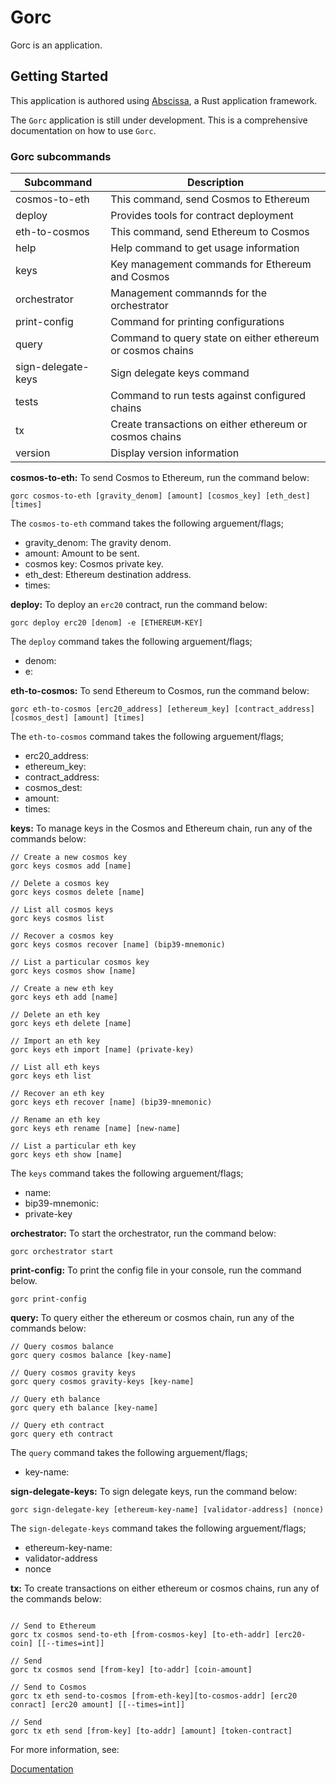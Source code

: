 # Gorc

Gorc is an application.

## Getting Started

This application is authored using [Abscissa], a Rust application framework.

The `Gorc` application is still under development. This is a comprehensive documentation on how to use `Gorc`.

### Gorc subcommands

| Subcommand        | Description                                                 |
| ----------------- | ----------------------------------------------------------- |
| cosmos-to-eth     | This command, send Cosmos to Ethereum                       |
| deploy            | Provides tools for contract deployment                      |
| eth-to-cosmos     | This command, send Ethereum to Cosmos                       |
| help              | Help command to get usage information                       |
| keys              | Key management commands for Ethereum and Cosmos             |
| orchestrator      | Management commannds for the orchestrator                   |
| print-config      | Command for printing configurations                         |
| query             | Command to query state on either ethereum or cosmos chains  |
| sign-delegate-keys| Sign delegate keys command                                  |
| tests             | Command to run tests against configured chains              |
| tx                | Create transactions on either ethereum or cosmos chains     |
| version           | Display version information                                 |

**cosmos-to-eth:** To send Cosmos to Ethereum, run the command below:

```
gorc cosmos-to-eth [gravity_denom] [amount] [cosmos_key] [eth_dest] [times]
```
The `cosmos-to-eth` command takes the following arguement/flags;

- gravity_denom: The gravity denom.
- amount: Amount to be sent.
- cosmos key: Cosmos private key.
- eth_dest: Ethereum destination address.
- times: 

**deploy:** To deploy an `erc20` contract, run the command below:

```
gorc deploy erc20 [denom] -e [ETHEREUM-KEY]
```
The `deploy` command takes the following arguement/flags;

- denom:
- e:

**eth-to-cosmos:** To send Ethereum to Cosmos, run the command below:

```
gorc eth-to-cosmos [erc20_address] [ethereum_key] [contract_address] [cosmos_dest] [amount] [times]
```
The `eth-to-cosmos` command takes the following arguement/flags;

- erc20_address:
- ethereum_key:
- contract_address:
- cosmos_dest:
- amount:
- times:

**keys:** To manage keys in the Cosmos and Ethereum chain, run any of the commands below:

```
// Create a new cosmos key
gorc keys cosmos add [name]

// Delete a cosmos key
gorc keys cosmos delete [name]

// List all cosmos keys
gorc keys cosmos list

// Recover a cosmos key
gorc keys cosmos recover [name] (bip39-mnemonic)

// List a particular cosmos key
gorc keys cosmos show [name]

// Create a new eth key
gorc keys eth add [name]

// Delete an eth key
gorc keys eth delete [name]

// Import an eth key
gorc keys eth import [name] (private-key)

// List all eth keys
gorc keys eth list

// Recover an eth key
gorc keys eth recover [name] (bip39-mnemonic)

// Rename an eth key
gorc keys eth rename [name] [new-name]

// List a particular eth key
gorc keys eth show [name]
```

The `keys` command takes the following arguement/flags;

- name: 
- bip39-mnemonic:
- private-key

**orchestrator:** To start the orchestrator, run the command below:

```
gorc orchestrator start
```

**print-config:** To print the config file in your console, run the command below.

```
gorc print-config
```

**query:** To query either the ethereum or cosmos chain, run any of the commands below:

```
// Query cosmos balance
gorc query cosmos balance [key-name]

// Query cosmos gravity keys
gorc query cosmos gravity-keys [key-name]

// Query eth balance
gorc query eth balance [key-name]

// Query eth contract
gorc query eth contract
```

The `query` command takes the following arguement/flags;

- key-name:

**sign-delegate-keys:** To sign delegate keys, run the command below:

```
gorc sign-delegate-key [ethereum-key-name] [validator-address] (nonce)
```

The `sign-delegate-keys` command takes the following arguement/flags;

- ethereum-key-name:
- validator-address
- nonce

**tx:** To create transactions on either ethereum or cosmos chains, run any of the commands below:

```

// Send to Ethereum
gorc tx cosmos send-to-eth [from-cosmos-key] [to-eth-addr] [erc20-coin] [[--times=int]]

// Send
gorc tx cosmos send [from-key] [to-addr] [coin-amount]

// Send to Cosmos
gorc tx eth send-to-cosmos [from-eth-key][to-cosmos-addr] [erc20 conract] [erc20 amount] [[--times=int]]

// Send
gorc tx eth send [from-key] [to-addr] [amount] [token-contract]
```

For more information, see:

[Documentation]

[Abscissa]: https://github.com/iqlusioninc/abscissa
[Documentation]: https://docs.rs/abscissa_core/
